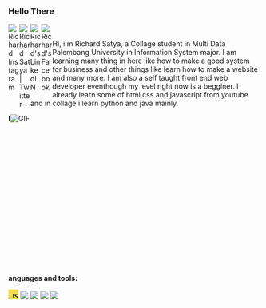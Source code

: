 ### Hello There
<a href="https://www.instagram.com/richard_satya//">
  <img align="left" alt="Richard Instagram" width="22px" src="https://raw.githubusercontent.com/hussainweb/hussainweb/main/icons/instagram.png" />
</a>
<a href="https://twitter.com/richard_satya">
  <img align="left" alt="Richard Satya | Twitter" width="22px" src="https://raw.githubusercontent.com/peterthehan/peterthehan/master/assets/twitter.svg" />
</a>
<a href=" www.linkedin.com/in/richard-satya/">
  <img align="left" alt="Richard's LinkedIN" width="22px" src="https://raw.githubusercontent.com/peterthehan/peterthehan/master/assets/linkedin.svg" />
</a>
<a href=" https://www.facebook.com/profile.php?id=100009134602219/">
  <img align="left" alt="Richard's Facebook" width="22px" src="https://upload.wikimedia.org/wikipedia/commons/thumb/1/1b/Facebook_icon.svg/1200px-Facebook_icon.svg.png" />
</a>

<br />

Hi, i'm Richard Satya, a Collage student in Multi Data Palembang University in Information System major. I am learning many thing in here like how to make a good system for business and other things like learn how to make a website and many more. I am also a self taught front end web developer eventhough my level right now is a begginer. I already learn some of html,css and javascript from youtube and in collage i learn python and java mainly. 


  <img align="right" alt="GIF" src="https://camo.githubusercontent.com/8bf6f6d78abc81fcf9c49f10649423e73ea44bc248e83aaae8759d401c829a84/68747470733a2f2f70687973696373677572756b756c2e66696c65732e776f726470726573732e636f6d2f323031392f30322f6368617261637465722d312e676966" width="500" height="320" />

**languages and tools:**  

<code><img height="20" src="https://raw.githubusercontent.com/github/explore/80688e429a7d4ef2fca1e82350fe8e3517d3494d/topics/javascript/javascript.png"></code>
<code><img height="20" src="https://encrypted-tbn0.gstatic.com/images?q=tbn:ANd9GcQpngGRjYX1ca7qAADU3K6eGLj7ShQE3L2otdzfryl_Y9Ht2QRoQKYQbsXd36XIxMbYOw0&usqp=CAU"></code>
<code><img height="20" src="https://upload.wikimedia.org/wikipedia/commons/thumb/d/d5/CSS3_logo_and_wordmark.svg/1200px-CSS3_logo_and_wordmark.svg.png"></code>
<code><img height="20" src="https://upload.wikimedia.org/wikipedia/commons/thumb/c/c3/Python-logo-notext.svg/1869px-Python-logo-notext.svg.png"></code>
<code><img height="20" src="https://upload.wikimedia.org/wikipedia/en/thumb/3/30/Java_programming_language_logo.svg/800px-Java_programming_language_logo.svg.png"></code>

